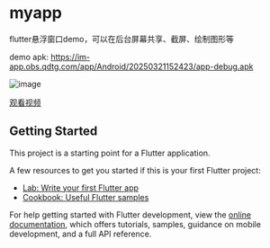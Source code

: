 # myapp

flutter悬浮窗口demo，可以在后台屏幕共享、截屏、绘制图形等

demo apk:
https://im-app.obs.qdtg.com/app/Android/20250321152423/app-debug.apk

![image](https://github.com/user-attachments/assets/2c7a442e-b826-4ba4-93e1-f470a60448e6)

[观看视频](assets/Screenrecorder.mp4)


## Getting Started

This project is a starting point for a Flutter application.

A few resources to get you started if this is your first Flutter project:

- [Lab: Write your first Flutter app](https://docs.flutter.dev/get-started/codelab)
- [Cookbook: Useful Flutter samples](https://docs.flutter.dev/cookbook)

For help getting started with Flutter development, view the
[online documentation](https://docs.flutter.dev/), which offers tutorials,
samples, guidance on mobile development, and a full API reference.
